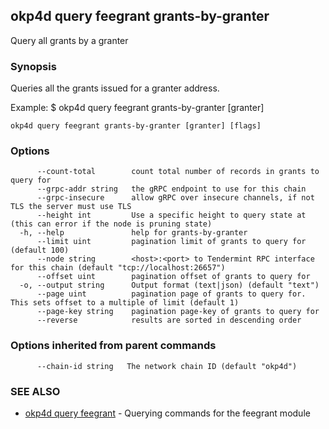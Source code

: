 ## okp4d query feegrant grants-by-granter

Query all grants by a granter

### Synopsis

Queries all the grants issued for a granter address.

Example:
$ okp4d query feegrant grants-by-granter [granter]

```
okp4d query feegrant grants-by-granter [granter] [flags]
```

### Options

```
      --count-total        count total number of records in grants to query for
      --grpc-addr string   the gRPC endpoint to use for this chain
      --grpc-insecure      allow gRPC over insecure channels, if not TLS the server must use TLS
      --height int         Use a specific height to query state at (this can error if the node is pruning state)
  -h, --help               help for grants-by-granter
      --limit uint         pagination limit of grants to query for (default 100)
      --node string        <host>:<port> to Tendermint RPC interface for this chain (default "tcp://localhost:26657")
      --offset uint        pagination offset of grants to query for
  -o, --output string      Output format (text|json) (default "text")
      --page uint          pagination page of grants to query for. This sets offset to a multiple of limit (default 1)
      --page-key string    pagination page-key of grants to query for
      --reverse            results are sorted in descending order
```

### Options inherited from parent commands

```
      --chain-id string   The network chain ID (default "okp4d")
```

### SEE ALSO

* [okp4d query feegrant](okp4d_query_feegrant.md)	 - Querying commands for the feegrant module

